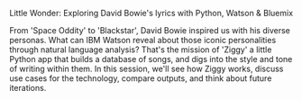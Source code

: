 Little Wonder: Exploring David Bowie's lyrics with Python, Watson & Bluemix
 
From 'Space Oddity' to 'Blackstar', David Bowie inspired us with his diverse personas. What can IBM Watson reveal about those iconic personalities through natural language analysis? That's the mission of 'Ziggy' a little Python app that builds a database of songs, and digs into the style and tone of writing within them. In this session, we'll see how Ziggy works, discuss use cases for the technology, compare outputs, and think about future iterations.